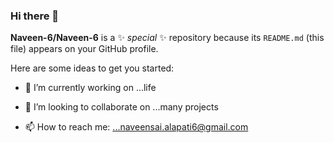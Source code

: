 ### Hi there 👋


**Naveen-6/Naveen-6** is a ✨ _special_ ✨ repository because its `README.md` (this file) appears on your GitHub profile.

Here are some ideas to get you started:

- 🔭 I’m currently working on ...life
- 👯 I’m looking to collaborate on ...many projects

- 📫 How to reach me: ...naveensai.alapati6@gmail.com
